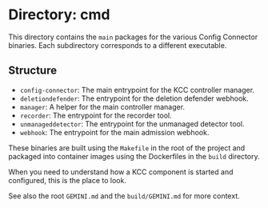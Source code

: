 # Directory: cmd

This directory contains the `main` packages for the various Config Connector binaries. Each subdirectory corresponds to a different executable.

## Structure

*   `config-connector`: The main entrypoint for the KCC controller manager.
*   `deletiondefender`: The entrypoint for the deletion defender webhook.
*   `manager`: A helper for the main controller manager.
*   `recorder`: The entrypoint for the recorder tool.
*   `unmanageddetector`: The entrypoint for the unmanaged detector tool.
*   `webhook`: The entrypoint for the main admission webhook.

These binaries are built using the `Makefile` in the root of the project and packaged into container images using the Dockerfiles in the `build` directory.

When you need to understand how a KCC component is started and configured, this is the place to look.

See also the root `GEMINI.md` and the `build/GEMINI.md` for more context.

